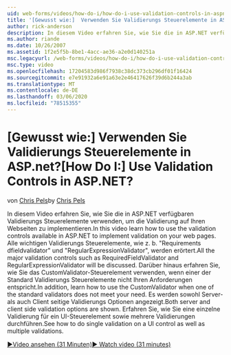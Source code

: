 ```yaml
---
uid: web-forms/videos/how-do-i/how-do-i-use-validation-controls-in-aspnet
title: '[Gewusst wie:]  Verwenden Sie Validierungs Steuerelemente in ASP.net? | Microsoft-Dokumentation'
author: rick-anderson
description: In diesem Video erfahren Sie, wie Sie die in ASP.NET verfügbaren Validierungs Steuerelemente verwenden, um die Validierung auf Ihren Webseiten zu implementieren. Alle wichtigen Validierungs Steuerelemente, z. b....
ms.author: riande
ms.date: 10/26/2007
ms.assetid: 1f2e5f5b-8be1-4acc-ae36-a2e0d140251a
msc.legacyurl: /web-forms/videos/how-do-i/how-do-i-use-validation-controls-in-aspnet
msc.type: video
ms.openlocfilehash: 17204583d986f7938c38dc373cb296df01f16424
ms.sourcegitcommit: e7e91932a6e91a63e2e46417626f39d6b244a3ab
ms.translationtype: MT
ms.contentlocale: de-DE
ms.lasthandoff: 03/06/2020
ms.locfileid: "78515355"
---
```

# <a name="how-do-i--use-validation-controls-in-aspnet"></a><span data-ttu-id="8cccd-105">[Gewusst wie:]  Verwenden Sie Validierungs Steuerelemente in ASP.net?</span><span class="sxs-lookup"><span data-stu-id="8cccd-105">[How Do I:]  Use Validation Controls in ASP.NET?</span></span>

<span data-ttu-id="8cccd-106">von [Chris Pels](https://twitter.com/chrispels)</span><span class="sxs-lookup"><span data-stu-id="8cccd-106">by [Chris Pels](https://twitter.com/chrispels)</span></span>

<span data-ttu-id="8cccd-107">In diesem Video erfahren Sie, wie Sie die in ASP.NET verfügbaren Validierungs Steuerelemente verwenden, um die Validierung auf Ihren Webseiten zu implementieren.</span><span class="sxs-lookup"><span data-stu-id="8cccd-107">In this video learn how to use the validation controls available in ASP.NET to implement validation on your web pages.</span></span> <span data-ttu-id="8cccd-108">Alle wichtigen Validierungs Steuerelemente, wie z. b. "Requirements dfieldvalidator" und "RegularExpressionValidator", werden erörtert.</span><span class="sxs-lookup"><span data-stu-id="8cccd-108">All the major validation controls such as RequiredFieldValidator and RegularExpressionValidator will be discussed.</span></span> <span data-ttu-id="8cccd-109">Darüber hinaus erfahren Sie, wie Sie das CustomValidator-Steuerelement verwenden, wenn einer der Standard Validierungs Steuerelemente nicht Ihren Anforderungen entspricht.</span><span class="sxs-lookup"><span data-stu-id="8cccd-109">In addition, learn how to use the CustomValidator when one of the standard validators does not meet your need.</span></span> <span data-ttu-id="8cccd-110">Es werden sowohl Server-als auch Client seitige Validierungs Optionen angezeigt.</span><span class="sxs-lookup"><span data-stu-id="8cccd-110">Both server and client side validation options are shown.</span></span> <span data-ttu-id="8cccd-111">Erfahren Sie, wie Sie eine einzelne Validierung für ein UI-Steuerelement sowie mehrere Validierungen durchführen.</span><span class="sxs-lookup"><span data-stu-id="8cccd-111">See how to do single validation on a UI control as well as multiple validations.</span></span>

[<span data-ttu-id="8cccd-112">&#9654;Video ansehen (31 Minuten)</span><span class="sxs-lookup"><span data-stu-id="8cccd-112">&#9654; Watch video (31 minutes)</span></span>](https://channel9.msdn.com/Blogs/ASP-NET-Site-Videos/how-do-i-use-validation-controls-in-aspnet)
